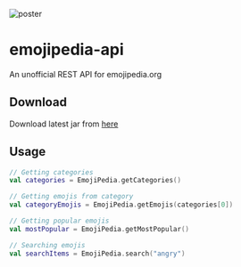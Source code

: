 ![poster](https://dummyimage.com/800x400/000/fff.png&text=emojipedia-api)

# emojipedia-api
An unofficial REST API for emojipedia.org

## Download

Download latest jar from [here](https://github.com/theapache64/emojipedia-api/releases)

## Usage

```kotlin
// Getting categories
val categories = EmojiPedia.getCategories()

// Getting emojis from category
val categoryEmojis = EmojiPedia.getEmojis(categories[0])

// Getting popular emojis
val mostPopular = EmojiPedia.getMostPopular()

// Searching emojis
val searchItems = EmojiPedia.search("angry")
```

